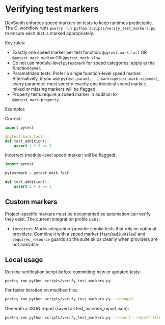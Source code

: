 # Verifying test markers

DevSynth enforces speed markers on tests to keep runtimes predictable. The CI workflow
runs `poetry run python scripts/verify_test_markers.py` to ensure each test is
marked appropriately.

Key rules:
- Exactly one speed marker per test function: `@pytest.mark.fast` OR `@pytest.mark.medium` OR `@pytest.mark.slow`.
- Do not use module-level `pytestmark` for speed categories; apply at the function level.
- Parametrized tests: Prefer a single function-level speed marker. Alternatively, if you use `pytest.param(..., marks=pytest.mark.<speed>)`, every parameter must specify exactly one identical speed marker; mixed or missing markers will be flagged.
- Property tests require a speed marker in addition to `@pytest.mark.property`.

Examples

Correct:
```python
import pytest

@pytest.mark.fast
def test_addition():
    assert 1 + 2 == 3
```

Incorrect (module-level speed marker; will be flagged):
```python
import pytest

pytestmark = pytest.mark.fast

def test_addition():
    assert 1 + 2 == 3
```

## Custom markers

Project-specific markers must be documented so automation can verify they exist.
The current integration profile uses:

- `integtest`: Marks integration-provider smoke tests that rely on optional
  providers. Combine it with a speed marker (`fast`/`medium`/`slow`) and
  `requires_resource` guards so the suite skips cleanly when providers are not
  available.

## Local usage

Run the verification script before committing new or updated tests:

```bash
poetry run python scripts/verify_test_markers.py
```

For faster iteration on modified files:
```bash
poetry run python scripts/verify_test_markers.py --changed
```

Generate a JSON report (saved as test_markers_report.json):
```bash
poetry run python scripts/verify_test_markers.py --report --report-file test_markers_report.json
```
